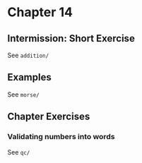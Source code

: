 # Chapter 14

## Intermission: Short Exercise

See `addition/`

## Examples

See `morse/`

## Chapter Exercises

### Validating numbers into words

See `qc/`
